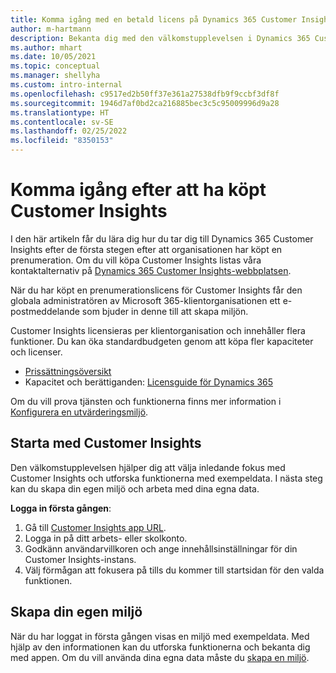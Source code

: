 ```yaml
---
title: Komma igång med en betald licens på Dynamics 365 Customer Insights
author: m-hartmann
description: Bekanta dig med den välkomstupplevelsen i Dynamics 365 Customer Insights och utforska funktionerna.
ms.author: mhart
ms.date: 10/05/2021
ms.topic: conceptual
ms.manager: shellyha
ms.custom: intro-internal
ms.openlocfilehash: c9517ed2b50ff37e361a27538dfb9f9ccbf3df8f
ms.sourcegitcommit: 1946d7af0bd2ca216885bec3c5c95009996d9a28
ms.translationtype: HT
ms.contentlocale: sv-SE
ms.lasthandoff: 02/25/2022
ms.locfileid: "8350153"
---
```

# <a name="get-started-after-purchasing-customer-insights"></a>Komma igång efter att ha köpt Customer Insights

I den här artikeln får du lära dig hur du tar dig till Dynamics 365 Customer Insights efter de första stegen efter att organisationen har köpt en prenumeration. Om du vill köpa Customer Insights listas våra kontaktalternativ på [Dynamics 365 Customer Insights-webbplatsen](https://dynamics.microsoft.com/ai/customer-insights/). 

När du har köpt en prenumerationslicens för Customer Insights får den globala administratören av Microsoft 365-klientorganisationen ett e-postmeddelande som bjuder in denne till att skapa miljön. 

Customer Insights licensieras per klientorganisation och innehåller flera funktioner. Du kan öka standardbudgeten genom att köpa fler kapaciteter och licenser. 
- [Prissättningsöversikt](https://dynamics.microsoft.com/ai/customer-insights/pricing/)
- Kapacitet och berättiganden: [Licensguide för Dynamics 365](https://go.microsoft.com/fwlink/?LinkId=866544)

Om du vill prova tjänsten och funktionerna finns mer information i [Konfigurera en utvärderingsmiljö](trial-signup.md).

## <a name="start-with-customer-insights"></a>Starta med Customer Insights

Den välkomstupplevelsen hjälper dig att välja inledande fokus med Customer Insights och utforska funktionerna med exempeldata. I nästa steg kan du skapa din egen miljö och arbeta med dina egna data.

**Logga in första gången**:

1. Gå till [Customer Insights app URL](https://home.ci.ai.dynamics.com).
1. Logga in på ditt arbets- eller skolkonto. 
1. Godkänn användarvillkoren och ange innehållsinställningar för din Customer Insights-instans.
1. Välj förmågan att fokusera på tills du kommer till startsidan för den valda funktionen.

## <a name="create-your-own-environment"></a>Skapa din egen miljö

När du har loggat in första gången visas en miljö med exempeldata. Med hjälp av den informationen kan du utforska funktionerna och bekanta dig med appen. Om du vill använda dina egna data måste du [skapa en miljö](audience-insights/get-started-paid.md).



